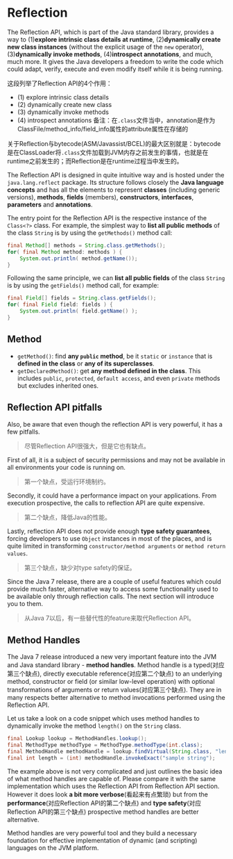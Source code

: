 # Reflection

The Reflection API, which is part of the Java standard library, provides a way to (1)**explore intrinsic class details at runtime**, (2)**dynamically create new class instances** (without the explicit usage of the `new` operator), (3)**dynamically invoke methods**, (4)**introspect annotations**, and much, much more. It gives the Java developers a freedom to write the code which could adapt, verify, execute and even modify itself while it is being running.

这段列举了Reflection API的4个作用：

- (1) explore intrinsic class details
- (2) dynamically create new class
- (3) dynamically invoke methods
- (4) introspect annotations  备注：在`.class`文件当中，annotation是作为ClassFile/method_info/field_info属性的attribute属性在存储的

关于Reflection与bytecode(ASM/Javassist/BCEL)的最大区别就是：bytecode是在ClassLoader将`.class`文件加载到JVM内存之前发生的事情，也就是在runtime之前发生的；而Reflection是在runtime过程当中发生的。

The Reflection API is designed in quite intuitive way and is hosted under the `java.lang.reflect` package. Its structure follows closely the **Java language concepts** and has all the elements to represent **classes** (including generic versions), **methods**, **fields** (members), **constructors**, **interfaces**, **parameters** and **annotations**.

The entry point for the Reflection API is the respective instance of the `Class<?>` class. For example, the simplest way to **list all public methods** of the class `String` is by using the `getMethods()` method call:

```java
final Method[] methods = String.class.getMethods();
for( final Method method: methods ) {
    System.out.println( method.getName());
}
```

Following the same principle, we can **list all public fields** of the class `String` is by using the `getFields()` method call, for example:

```java
final Field[] fields = String.class.getFields();
for( final Field field: fields ) {
    System.out.println( field.getName() );
}
```



## Method

- `getMethod()`: find **any `public` method**, be it `static` or `instance` that is **defined in the class** or **any of its superclasses**.
- `getDeclaredMethod()`: get **any method defined in the class**. This includes `public`, `protected`, `default access`, and even `private` methods but excludes inherited ones.

## Reflection API pitfalls

Also, be aware that even though the reflection API is very powerful, it has a few pitfalls.

> 尽管Reflection API很强大，但是它也有缺点。

First of all, it is a subject of security permissions and may not be available in all environments your code is running on.

> 第一个缺点，受运行环境制约。

Secondly, it could have a performance impact on your applications. From execution prospective, the calls to reflection API are quite expensive.

> 第二个缺点，降低Java的性能。

Lastly, reflection API does not provide enough **type safety guarantees**, forcing developers to use `Object` instances in most of the places, and is quite limited in transforming `constructor/method arguments` or `method return values`.

> 第三个缺点，缺少对type safety的保证。

Since the Java 7 release, there are a couple of useful features which could provide much faster, alternative way to access some functionality used to be available only through reflection calls. The next section will introduce you to them.

> 从Java 7以后，有一些替代性的feature来取代Reflection API。

## Method Handles

The Java 7 release introduced a new very important feature into the JVM and Java standard library - **method handles**. Method handle is a typed(对应第三个缺点), directly executable reference(对应第二个缺点) to an underlying method, constructor or field (or similar low-level operation) with optional transformations of arguments or return values(对应第三个缺点). They are in many respects better alternative to method invocations performed using the Reflection API.

Let us take a look on a code snippet which uses method handles to dynamically invoke the method `length()` on the `String` class.

```java
final Lookup lookup = MethodHandles.lookup();
final MethodType methodType = MethodType.methodType(int.class);
final MethodHandle methodHandle = lookup.findVirtual(String.class, "length", methodType);
final int length = (int) methodHandle.invokeExact("sample string");
```

The example above is not very complicated and just outlines the basic idea of what method handles are capable of. Please compare it with the same implementation which uses the Reflection API from Reflection API section. However it does look **a bit more verbose**(看起来有点繁琐) but from the **performance**(对应Reflection API的第二个缺点) and **type safety**(对应Reflection API的第三个缺点) prospective method handles are better alternative.

Method handles are very powerful tool and they build a necessary foundation for effective implementation of dynamic (and scripting) languages on the JVM platform.







